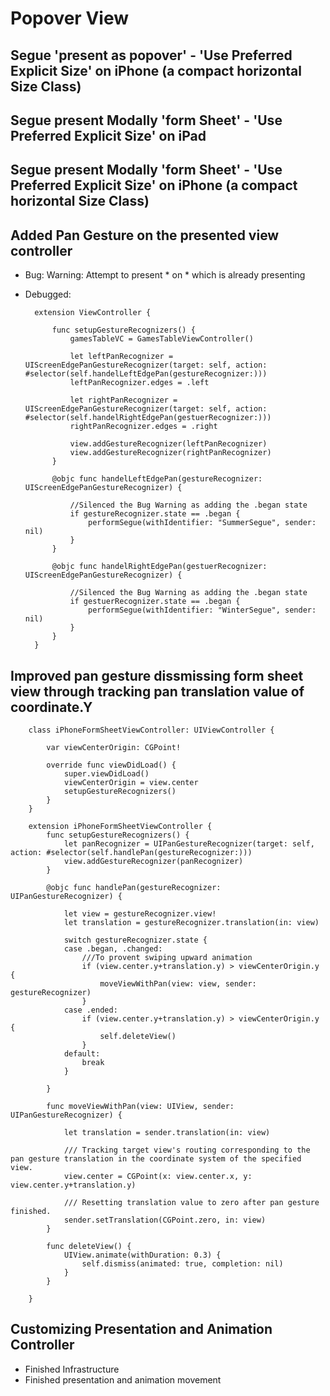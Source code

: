 # Popover View

## Segue 'present as popover' - 'Use Preferred Explicit Size' on iPhone (a compact horizontal Size Class)

## Segue present Modally 'form Sheet' - 'Use Preferred Explicit Size' on iPad

## Segue present Modally 'form Sheet' - 'Use Preferred Explicit Size' on iPhone (a compact horizontal Size Class)

## Added Pan Gesture on the presented view controller
- Bug: Warning: Attempt to present * on * which is already presenting
- Debugged:
        
        extension ViewController {
            
            func setupGestureRecognizers() {
                gamesTableVC = GamesTableViewController()
                
                let leftPanRecognizer = UIScreenEdgePanGestureRecognizer(target: self, action: #selector(self.handelLeftEdgePan(gestureRecognizer:)))
                leftPanRecognizer.edges = .left
                
                let rightPanRecognizer = UIScreenEdgePanGestureRecognizer(target: self, action: #selector(self.handelRightEdgePan(gestuerRecognizer:)))
                rightPanRecognizer.edges = .right
                
                view.addGestureRecognizer(leftPanRecognizer)
                view.addGestureRecognizer(rightPanRecognizer)
            }
            
            @objc func handelLeftEdgePan(gestureRecognizer: UIScreenEdgePanGestureRecognizer) {
            
                //Silenced the Bug Warning as adding the .began state
                if gestureRecognizer.state == .began {
                    performSegue(withIdentifier: "SummerSegue", sender: nil)
                }
            }
            
            @objc func handelRightEdgePan(gestuerRecognizer: UIScreenEdgePanGestureRecognizer) {
            
                //Silenced the Bug Warning as adding the .began state
                if gestuerRecognizer.state == .began {
                    performSegue(withIdentifier: "WinterSegue", sender: nil)
                }
            }
        }

## Improved pan gesture dissmissing form sheet view through tracking pan translation value of coordinate.Y
        
        class iPhoneFormSheetViewController: UIViewController {

            var viewCenterOrigin: CGPoint!

            override func viewDidLoad() {
                super.viewDidLoad()
                viewCenterOrigin = view.center
                setupGestureRecognizers()
            }
        }
        
        extension iPhoneFormSheetViewController {
            func setupGestureRecognizers() {
                let panRecognizer = UIPanGestureRecognizer(target: self, action: #selector(self.handlePan(gestureRecognizer:)))
                view.addGestureRecognizer(panRecognizer)
            }
            
            @objc func handlePan(gestureRecognizer: UIPanGestureRecognizer) {
                
                let view = gestureRecognizer.view!
                let translation = gestureRecognizer.translation(in: view)
                
                switch gestureRecognizer.state {
                case .began, .changed:
                    ///To provent swiping upward animation
                    if (view.center.y+translation.y) > viewCenterOrigin.y {
                        moveViewWithPan(view: view, sender: gestureRecognizer)
                    }
                case .ended:
                    if (view.center.y+translation.y) > viewCenterOrigin.y {
                        self.deleteView()
                    }
                default:
                    break
                }
                
            }
            
            func moveViewWithPan(view: UIView, sender: UIPanGestureRecognizer) {
                
                let translation = sender.translation(in: view)
                
                /// Tracking target view's routing corresponding to the pan gesture translation in the coordinate system of the specified view.
                view.center = CGPoint(x: view.center.x, y: view.center.y+translation.y)
                
                /// Resetting translation value to zero after pan gesture finished.
                sender.setTranslation(CGPoint.zero, in: view)
            }

            func deleteView() {
                UIView.animate(withDuration: 0.3) {
                    self.dismiss(animated: true, completion: nil)
                }
            }
            
        }

## Customizing Presentation and Animation Controller

- Finished Infrastructure
- Finished presentation and animation movement
